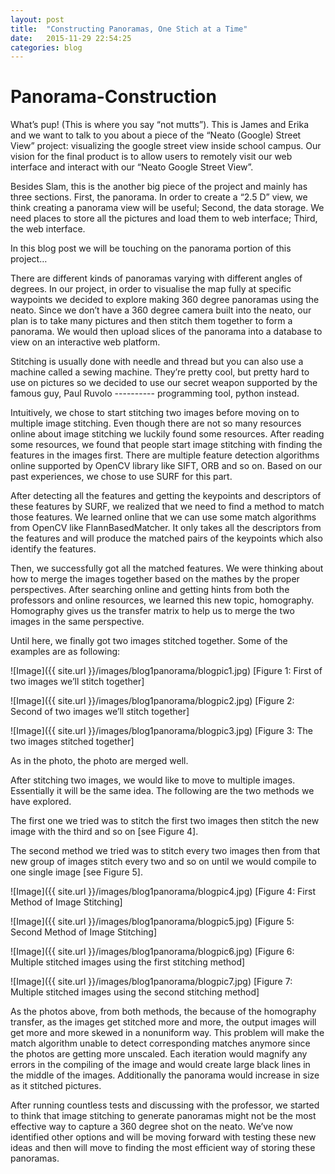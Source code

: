 ```yaml
---
layout: post
title:  "Constructing Panoramas, One Stich at a Time"
date:   2015-11-29 22:54:25
categories: blog
---
```


# Panorama-Construction

What’s pup! (This is where you say “not mutts”). This is James and Erika and we want to talk to you about a piece of the “Neato (Google) Street View” project: visualizing the google street view inside school campus. Our vision for the final product is to allow users to remotely visit our web interface and interact with our “Neato Google Street View”.

Besides Slam, this is the another big piece of the project and mainly has three sections. First, the panorama. In order to create a “2.5 D” view, we think creating a panorama view will be useful; Second, the data storage. We need places to store all the pictures and load them to web interface; Third, the web interface.

In this blog post we will be touching on the panorama portion of this project…

There are different kinds of panoramas varying with different angles of degrees. In our project, in order to visualise the map fully at specific waypoints we decided to explore making 360 degree panoramas using the neato. Since we don’t have a 360 degree camera built into the neato, our plan is to take many pictures and then stitch them together to form a panorama. We would then upload slices of the panorama into a database to view on an interactive web platform.

Stitching is usually done with needle and thread but you can also use a machine called a sewing machine. They’re pretty cool, but pretty hard to use on pictures so we decided to use our secret weapon supported by the famous guy, Paul Ruvolo ---------- programming tool, python instead.

Intuitively, we chose to start stitching two images before moving on to multiple image stitching. Even though there are not so many resources online about image stitching we luckily found some resources. After reading some resources, we found that people start image stitching with finding the features in the images first. There are multiple feature detection algorithms online supported by OpenCV library like SIFT, ORB and so on. Based on our past experiences, we chose to use SURF for this part.

After detecting all the features and getting the keypoints and descriptors of these features by SURF, we realized that we need to find a method to match those features. We learned online that we can use some match algorithms from OpenCV like FlannBasedMatcher. It only takes all the descriptors from the features and will produce the matched pairs of the keypoints which also identify the features.

Then, we successfully got all the matched features. We were thinking about how to merge the images together based on the mathes by the proper perspectives. After searching online and getting hints from both the professors and online resources, we learned this new topic, homography. Homography gives us the transfer matrix to help us to merge the two images in the same perspective.

Until here, we finally got two images stitched together. Some of the examples are as following:

![Image]({{ site.url }}/images/blog1panorama/blogpic1.jpg)
[Figure 1: First of two images we’ll stitch together]

![Image]({{ site.url }}/images/blog1panorama/blogpic2.jpg)
[Figure 2: Second of two images we’ll stitch together]

![Image]({{ site.url }}/images/blog1panorama/blogpic3.jpg)
[Figure 3: The two images stitched together]

As in the photo, the photo are merged well.

After stitching two images, we would like to move to multiple images. Essentially it will be the same idea.
The following are the two methods we have explored.

The first one we tried was to stitch the first two images then stitch the new image with the third and so on [see Figure 4].

The second method we tried was to stitch every two images then from that new group of images stitch every two and so on until we would compile to one single image [see Figure 5].

![Image]({{ site.url }}/images/blog1panorama/blogpic4.jpg)
[Figure 4: First Method of Image Stitching]

![Image]({{ site.url }}/images/blog1panorama/blogpic5.jpg)
[Figure 5: Second Method of Image Stitching]

![Image]({{ site.url }}/images/blog1panorama/blogpic6.jpg)
[Figure 6: Multiple stitched images using the first stitching method]

![Image]({{ site.url }}/images/blog1panorama/blogpic7.jpg)
[Figure 7: Multiple stitched images using the second stitching method]

As the photos above, from both methods, the because of the homography transfer, as the images get stitched more and more, the output images will get more and more skewed in a nonuniform way. This problem will make the match algorithm unable to detect corresponding matches anymore since the photos are getting more unscaled. Each iteration would magnify any errors in the compiling of the image and would create large black lines in the middle of the images. Additionally the panorama would increase in size as it stitched pictures.

After running countless tests and discussing with the professor, we started to think that image stitching to generate panoramas might not be the most effective way to capture a 360 degree shot on the neato. We’ve now identified other options and will be moving forward with testing these new ideas and then will move to finding the most efficient way of storing these panoramas.